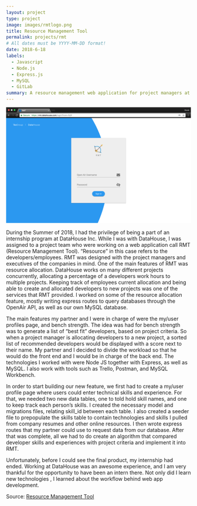 ```yaml
---
layout: project
type: project
image: images/rmtlogo.png
title: Resource Management Tool
permalink: projects/rmt
# All dates must be YYYY-MM-DD format!
date: 2018-6-18
labels:
  - Javascript
  - Node.js
  - Express.js
  - MySQL
  - GitLab
summary: A resource management web application for project managers at DataHouse Inc.
---
```


<img class="ui medium right floated rounded image" src="../images/rmthome.png">

During the Summer of 2018, I had the privilege of being a part of an internship program at DataHouse Inc. While I was with DataHouse, I was assigned to a project team who were working on a web application call RMT (Resource Management Tool). “Resource” in this case refers to the developers/employees. RMT was designed with the project managers and executives of the companies in mind. One of the main features of RMT was resource allocation. DataHouse works on many different projects concurrently, allocating a percentage of a developers work hours to multiple projects. Keeping track of employees current allocation and being able to create and allocated developers to new projects was one of the services that RMT provided. I worked on some of the resource allocation feature, mostly writing express routes to query databases through the OpenAir API, as well as our own MySQL database. 

The main features my partner and I were in charge of were the my/user profiles page, and bench strength. The idea was had for bench strength was to generate a list of “best fit” developers, based on project criteria. So when a project manager is allocating developers to a new project, a sorted list of recommended developers would be displayed with a score next to their name. My partner and I decided to divide the workload so that he would do the front end and I would be in charge of the back end. The technologies I worked with were Node JS together with Express, as well as MySQL. I also work with tools such as Trello, Postman, and MySQL Workbench. 

In order to start building our new feature, we first had to create a my/user profile page where users could enter technical skills and experience. For that, we needed two new data tables, one to told hold skill names, and one to keep track each person’s skills. I created the necessary model and migrations files, relating skill_id between each table. I also created a seeder file to prepopulate the skills table to contain technologies and skills I pulled from company resumes and other online resources. I then wrote express routes that my partner could use to request data from our database. After that was complete, all we had to do create an algorithm that compared developer skills and experiences with project criteria and implement it into RMT. 

Unfortunately, before I could see the final product, my internship had ended. Working at DataHouse was an awesome experience, and I am very thankful for the opportunity to have been an intern there. Not only did I learn new technologies , I learned about the workflow behind web app development.
 
Source: <a href="https://rmt.datahouse.com">Resource Management Tool</a>
